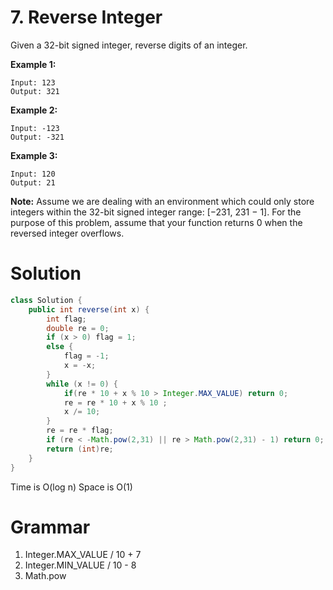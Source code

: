 # 7. Reverse Integer

Given a 32-bit signed integer, reverse digits of an integer.

**Example 1:**

```
Input: 123
Output: 321
```

**Example 2:**

```
Input: -123
Output: -321
```

**Example 3:**

```
Input: 120
Output: 21
```

**Note:**
Assume we are dealing with an environment which could only store integers within the 32-bit signed integer range: [−231,  231 − 1]. For the purpose of this problem, assume that your function returns 0 when the reversed integer overflows.

# Solution

```java
class Solution {
    public int reverse(int x) {
        int flag;
        double re = 0;
        if (x > 0) flag = 1;
        else {
            flag = -1;
            x = -x;
        }
        while (x != 0) {
            if(re * 10 + x % 10 > Integer.MAX_VALUE) return 0;
            re = re * 10 + x % 10 ;
            x /= 10;
        }
        re = re * flag;
        if (re < -Math.pow(2,31) || re > Math.pow(2,31) - 1) return 0;
        return (int)re;
    }
}
```

Time  is O(log n)  Space is O(1)

# Grammar

1. Integer.MAX_VALUE / 10 + 7
2. Integer.MIN_VALUE / 10 - 8
3. Math.pow